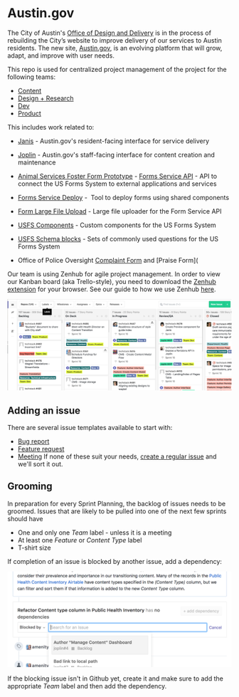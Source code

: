 # Austin.gov 
The City of Austin's [Office of Design and Delivery](http://odd.austintexas.io/) is in the process of rebuilding the City’s website to improve delivery of our services to Austin residents. The new site, [Austin.gov](http://alpha.austin.gov/), is an evolving platform that will grow, adapt, and improve with user needs.

This repo is used for centralized project management of the project for the following teams:
  - [Content](https://github.com/cityofaustin/techstack#boards?labels=team%3A%20content)
  - [Design + Research](https://github.com/cityofaustin/techstack#boards?labels=team%3A%20design%2Fresearch&repos=118780243)
  - [Dev](https://github.com/cityofaustin/techstack#boards?labels=team%3A%20dev)
  - [Product](https://github.com/cityofaustin/techstack#boards?labels=team%3A%20product)

This includes work related to:
  - [Janis](https://github.com/cityofaustin/janis) - Austin.gov's resident-facing interface for service delivery
  - [Joplin](https://github.com/cityofaustin/joplin) - Austin.gov's staff-facing interface for content creation and maintenance
  - [Animal Services Foster Form Prototype](https://github.com/cityofaustin/prototypeform)  - [Forms Service API](https://github.com/cityofaustin/form-service-api) - API to connect the US Forms System to external applications and services
  - [Forms Service Deploy](https://github.com/cityofaustin/form-service-deploy) -  Tool to deploy forms using shared components 
  - [Form Large File Upload](https://github.com/cityofaustin/form-service-large-file-upload) - Large file uploader for the Form Service API
  - [USFS Components](https://github.com/cityofaustin/usfs-components) - Custom components for the US Forms System 
  - [USFS Schema blocks](https://github.com/cityofaustin/usfs-schema-blocks) - Sets of commonly used questions for the US Forms System


  - Office of Police Oversight [Complaint Form](https://github.com/cityofaustin/officer-complaint-form) and [Praise Form]( 

Our team is using Zenhub for agile project management. In order to view our Kanban board (aka Trello-style), you need to download the [Zenhub extension](https://www.zenhub.com/extension) for your browser. See our guide to how we use Zenhub [here](https://docs.google.com/presentation/d/1HUC70Tlf41XKe_ESRJMWcPlpTdpiKeld_lTRNoLC7Y4/edit#slide=id.p). 

![](/img/zenhub_board.png)

## Adding an issue
There are several issue templates available to start with:
 - [Bug report](https://github.com/cityofaustin/techstack/issues/new?template=bug_report.md)
 - [Feature request](https://github.com/cityofaustin/techstack/issues/new?template=feature_request.md)
 - [Meeting](https://github.com/cityofaustin/techstack/issues/new?template=meeting.md)
If none of these suit your needs, [create a regular issue](https://github.com/cityofaustin/techstack/issues/new) and we'll sort it out. 

## Grooming

In preparation for every Sprint Planning, the backlog of issues needs to be groomed. Issues that are likely to be pulled into one of the next few sprints should have
  - One and only one _Team_ label - unless it is a meeting
  - At least one _Feature_ or _Content Type_ label
  - T-shirt size

If completion of an issue is blocked by another issue, add a dependency:

![](/img/dependency.png)

If the blocking issue isn't in Github yet, create it and make sure to add the appropriate _Team_ label and then add the dependency. 
